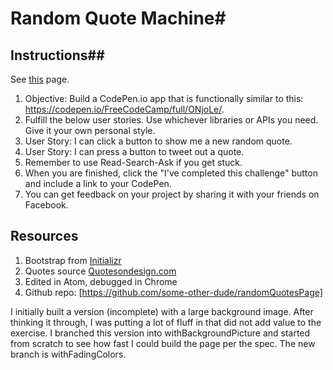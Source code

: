 # Random Quote Machine#

## Instructions##

See [this](https://www.freecodecamp.org/challenges/build-a-random-quote-machine) page.



1. Objective: Build a CodePen.io app that is functionally similar to this: https://codepen.io/FreeCodeCamp/full/ONjoLe/.
1. Fulfill the below user stories. Use whichever libraries or APIs you need. Give it your own personal style.
1. User Story: I can click a button to show me a new random quote.
1. User Story: I can press a button to tweet out a quote.
1. Remember to use Read-Search-Ask if you get stuck.
1. When you are finished, click the "I've completed this challenge" button and include a link to your CodePen.
1. You can get feedback on your project by sharing it with your friends on Facebook.

## Resources

1. Bootstrap from [Initializr](http://www.initializr.com)
1. Quotes source [Quotesondesign.com](https://quotesondesign.com/api-v4-0/)
1. Edited in Atom, debugged in Chrome
1. Github repo: [https://github.com/some-other-dude/randomQuotesPage]

I initially built a version (incomplete) with a large background image.  After thinking it through, I was putting a lot of fluff in that did not add value to the exercise.  I branched this version into withBackgroundPicture and started from scratch to see how fast I could build the page per the spec. The new branch is withFadingColors.

